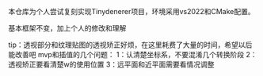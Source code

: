 本仓库为个人尝试复刻实现Tinydenerer项目，环境采用vs2022和CMake配置。

基本框架不变，加上个人的修改和理解

tip：透视部分和纹理贴图的透视矫正好烦，在这里耗费了大量的时间，希望以后能改善吧
mvp和插值的几个问题：
1：认清楚坐标系，不要混淆几个转换阶段
2：透视矫正要看清楚w的使用位置
3：远平面和近平面需要看情况调整
